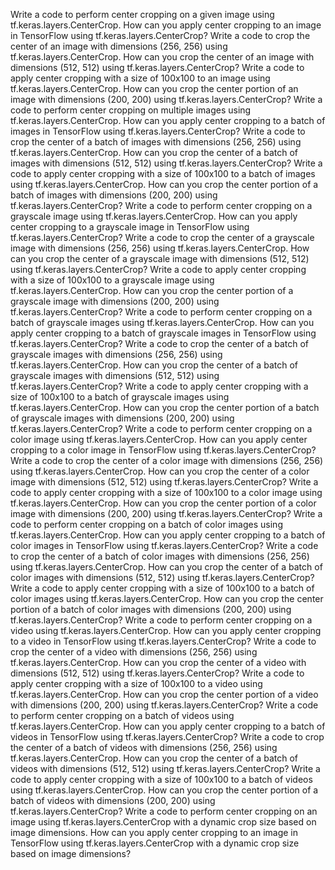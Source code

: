 Write a code to perform center cropping on a given image using tf.keras.layers.CenterCrop.
How can you apply center cropping to an image in TensorFlow using tf.keras.layers.CenterCrop?
Write a code to crop the center of an image with dimensions (256, 256) using tf.keras.layers.CenterCrop.
How can you crop the center of an image with dimensions (512, 512) using tf.keras.layers.CenterCrop?
Write a code to apply center cropping with a size of 100x100 to an image using tf.keras.layers.CenterCrop.
How can you crop the center portion of an image with dimensions (200, 200) using tf.keras.layers.CenterCrop?
Write a code to perform center cropping on multiple images using tf.keras.layers.CenterCrop.
How can you apply center cropping to a batch of images in TensorFlow using tf.keras.layers.CenterCrop?
Write a code to crop the center of a batch of images with dimensions (256, 256) using tf.keras.layers.CenterCrop.
How can you crop the center of a batch of images with dimensions (512, 512) using tf.keras.layers.CenterCrop?
Write a code to apply center cropping with a size of 100x100 to a batch of images using tf.keras.layers.CenterCrop.
How can you crop the center portion of a batch of images with dimensions (200, 200) using tf.keras.layers.CenterCrop?
Write a code to perform center cropping on a grayscale image using tf.keras.layers.CenterCrop.
How can you apply center cropping to a grayscale image in TensorFlow using tf.keras.layers.CenterCrop?
Write a code to crop the center of a grayscale image with dimensions (256, 256) using tf.keras.layers.CenterCrop.
How can you crop the center of a grayscale image with dimensions (512, 512) using tf.keras.layers.CenterCrop?
Write a code to apply center cropping with a size of 100x100 to a grayscale image using tf.keras.layers.CenterCrop.
How can you crop the center portion of a grayscale image with dimensions (200, 200) using tf.keras.layers.CenterCrop?
Write a code to perform center cropping on a batch of grayscale images using tf.keras.layers.CenterCrop.
How can you apply center cropping to a batch of grayscale images in TensorFlow using tf.keras.layers.CenterCrop?
Write a code to crop the center of a batch of grayscale images with dimensions (256, 256) using tf.keras.layers.CenterCrop.
How can you crop the center of a batch of grayscale images with dimensions (512, 512) using tf.keras.layers.CenterCrop?
Write a code to apply center cropping with a size of 100x100 to a batch of grayscale images using tf.keras.layers.CenterCrop.
How can you crop the center portion of a batch of grayscale images with dimensions (200, 200) using tf.keras.layers.CenterCrop?
Write a code to perform center cropping on a color image using tf.keras.layers.CenterCrop.
How can you apply center cropping to a color image in TensorFlow using tf.keras.layers.CenterCrop?
Write a code to crop the center of a color image with dimensions (256, 256) using tf.keras.layers.CenterCrop.
How can you crop the center of a color image with dimensions (512, 512) using tf.keras.layers.CenterCrop?
Write a code to apply center cropping with a size of 100x100 to a color image using tf.keras.layers.CenterCrop.
How can you crop the center portion of a color image with dimensions (200, 200) using tf.keras.layers.CenterCrop?
Write a code to perform center cropping on a batch of color images using tf.keras.layers.CenterCrop.
How can you apply center cropping to a batch of color images in TensorFlow using tf.keras.layers.CenterCrop?
Write a code to crop the center of a batch of color images with dimensions (256, 256) using tf.keras.layers.CenterCrop.
How can you crop the center of a batch of color images with dimensions (512, 512) using tf.keras.layers.CenterCrop?
Write a code to apply center cropping with a size of 100x100 to a batch of color images using tf.keras.layers.CenterCrop.
How can you crop the center portion of a batch of color images with dimensions (200, 200) using tf.keras.layers.CenterCrop?
Write a code to perform center cropping on a video using tf.keras.layers.CenterCrop.
How can you apply center cropping to a video in TensorFlow using tf.keras.layers.CenterCrop?
Write a code to crop the center of a video with dimensions (256, 256) using tf.keras.layers.CenterCrop.
How can you crop the center of a video with dimensions (512, 512) using tf.keras.layers.CenterCrop?
Write a code to apply center cropping with a size of 100x100 to a video using tf.keras.layers.CenterCrop.
How can you crop the center portion of a video with dimensions (200, 200) using tf.keras.layers.CenterCrop?
Write a code to perform center cropping on a batch of videos using tf.keras.layers.CenterCrop.
How can you apply center cropping to a batch of videos in TensorFlow using tf.keras.layers.CenterCrop?
Write a code to crop the center of a batch of videos with dimensions (256, 256) using tf.keras.layers.CenterCrop.
How can you crop the center of a batch of videos with dimensions (512, 512) using tf.keras.layers.CenterCrop?
Write a code to apply center cropping with a size of 100x100 to a batch of videos using tf.keras.layers.CenterCrop.
How can you crop the center portion of a batch of videos with dimensions (200, 200) using tf.keras.layers.CenterCrop?
Write a code to perform center cropping on an image using tf.keras.layers.CenterCrop with a dynamic crop size based on image dimensions.
How can you apply center cropping to an image in TensorFlow using tf.keras.layers.CenterCrop with a dynamic crop size based on image dimensions?